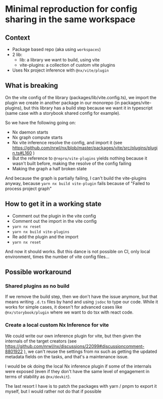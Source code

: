 # Minimal reproduction for config sharing in the same workspace

## Context

- Package based repo (aka using `workspaces`)
- 2 lib:
  - lib: a library we want to build, using vite
  - vite-plugins: a collection of custom vite plugins
- Uses Nx project inference with `@nx/vite/plugin`

## What is breaking

On the vite config of the library (packages/lib/vite.config.ts), we import the plugin we create in another package in our monorepo (in packages/vite-plugins), but this library has a build step because we want it in typescript (same case with a storybook shared config for example).

So we have the following going on:

- Nx daemon starts
- Nx graph compute starts
- Nx vite inference resolve the config, and import it (see https://github.com/nrwl/nx/blob/master/packages/vite/src/plugins/plugin.ts#L160 )
- But the reference to `@repro/vite-plugins` yields nothing because it wasn't built before, making the resolve of the config failing
- Making the graph a half broken state

And because the graph is partially failing, I can't build the vite-plugins anyway, because `yarn nx build vite-plugin` fails because of "Failed to process project graph"

## How to get it in a working state

- Comment out the plugin in the vite config
- Comment out the import in the vite config
- `yarn nx reset`
- `yarn nx build vite-plugins`
- Re add the plugin and the import
- `yarn nx reset`

And now it should works. But this dance is not possible on CI, only local environment, times the number of vite config files...

## Possible workaround

### Shared plugins as no build

If we remove the build step, then we don't have the issue anymore, but that means writing `.d.ts` files by hand and using `jsdoc` to type our code. While it works for simple cases, it doesn't for advanced cases like `@nx/storybook/plugin` where we want to do tsx with react code.

### Create a local custom Nx Inference for vite

We could write our own inference plugin for vite, but then given the internals of the target creators (see https://github.com/nrwl/nx/discussions/22099#discussioncomment-8801922 ), we can't reuse the settings from nx such as getting the updated metadata fields on the tasks, and that's a maintenance issue.

I would be ok doing the local Nx inference plugin if some of the internals were exposed (even if they don't have the same level of engagement in terms of stability as `@nx/devkit`).

The last resort I have is to patch the packages with yarn / pnpm to export it myself, but I would rather not do that if possible
